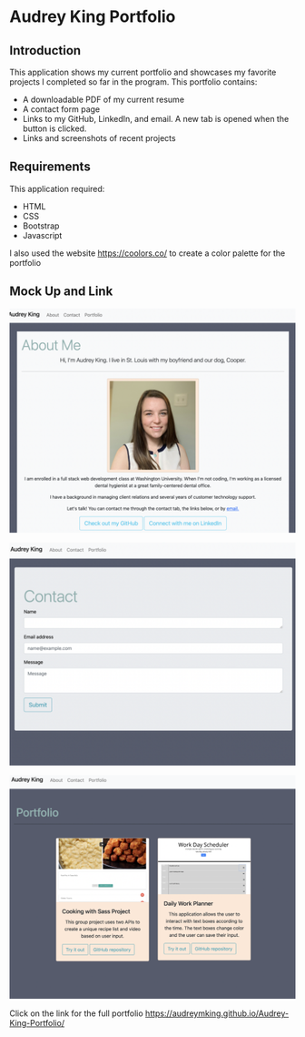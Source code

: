 # Audrey King Portfolio

## Introduction

This application shows my current portfolio and showcases my favorite projects I completed so far in the program.
This portfolio contains: 
* A downloadable PDF of my current resume
* A contact form page
* Links to my GitHub, LinkedIn, and email. A new tab is opened when the button is clicked.
* Links and screenshots of recent projects

## Requirements

This application required:
* HTML
* CSS
* Bootstrap
* Javascript

I also used the website https://coolors.co/ to create a color palette for the portfolio

## Mock Up and Link

![Profile Screenshot](images/Demo1.png)

![Contact Screenshot](images/Demo2.png)

![Portfolio Screenshot](images/Demo3.png)

Click on the link for the full portfolio
https://audreymking.github.io/Audrey-King-Portfolio/
